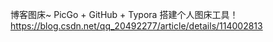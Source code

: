博客图床~
PicGo + GitHub + Typora 搭建个人图床工具！
https://blog.csdn.net/qq_20492277/article/details/114002813
